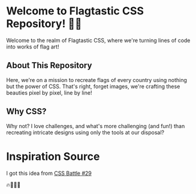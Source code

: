 # Welcome to Flagtastic CSS Repository! 🚩🎨
Welcome to the realm of Flagtastic CSS, where we're turning lines of code into works of flag art!

## About This Repository
Here, we're on a mission to recreate flags of every country using nothing but the power of CSS. That's right, forget images, we're crafting these beauties pixel by pixel, line by line!

## Why CSS?
Why not? I love challenges, and what's more challenging (and fun!) than recreating intricate designs using only the tools at our disposal?

# Inspiration Source
I got this idea from [CSS Battle #29](https://cssbattle.dev/battle/29)

🔥👩‍💻🎨
